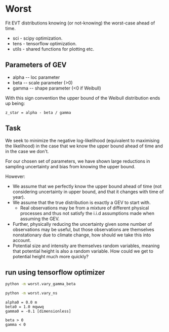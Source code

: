 # Worst

Fit EVT distributions knowing (or not-knowing) the worst-case ahead of time.

- sci - scipy optimization.
- tens - tensorflow optimization.
- utils - shared functions for plotting etc.

## Parameters of GEV

- alpha -- loc parameter
- beta -- scale parameter (>0)
- gamma -- shape parameter (<0 if Weibull)

With this sign convention the upper bound of the Weibull distribution ends up being:

```text
z_star = alpha - beta / gamma
```

## Task

We seek to minimize the negative log-likelihood (equivalent to maximising the likelihood) in the case that we know the upper bound ahead of time and in the case we don't.

For our chosen set of parameters, we have shown large reductions in sampling uncertainty and bias from knowing the upper bound.

However:

 - We assume that we perfectly know the upper bound ahead of time (not considering uncertainty in upper bound, and that it changes with time of year).
 - We assume that the true distribution is exactly a GEV to start with.
    - Real observations may be from a mixture of different physical processes and thus not satisfy the i.i.d assumptions made when assuming the GEV.
- Further, physically reducing the uncertainty given some number of observations may be useful, but those observations are themselves nonstationary due to climate change, how should we take this into account.
- Potential size and intensity are themselves random variables, meaning that potential height is also a random variable. How could we get to potential height much more quickly?

## run using tensorflow optimizer

```bash
python -m worst.vary_gamma_beta

python -m worst.vary_ns
```

```text
alpha0 = 0.0 m
beta0 = 1.0 mqwwq
gamma0 = -0.1 [dimensionless]

beta > 0
gamma < 0
```